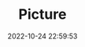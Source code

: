---
weight: 1
images:
- /images/edited/33.jpeg
title: Picture
date: 2022-10-24 22:59:53
tags:
- luminar
- work
---
